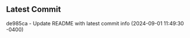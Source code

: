 
## Latest Commit
de985ca - Update README with latest commit info (2024-09-01 11:49:30 -0400) <Yunxi-Zhou>
